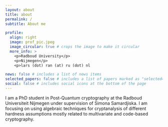 ```yaml
---
layout: about
title: about
permalink: /
subtitle: About me

profile:
  align: right
  image: prof_pic.jpeg
  image_circular: true # crops the image to make it circular
  more_info: >
    <p>Radboud University</p>
    <p>Nijmegen</p>
    <p>lars (dot) ran (at) ru (dot) nl

news: false # includes a list of news items
selected_papers: false # includes a list of papers marked as "selected={true}"
social: false # includes social icons at the bottom of the page
---
```


I am a PhD student in Post-Quantum cryptography at the Radboud Universiteit Nijmegen under supervision of Simona Samardjiska. I am focusing on using algebraic techniques for cryptanalysis of different hardness assumptions mostly related to multivariate and code-based cryptography.